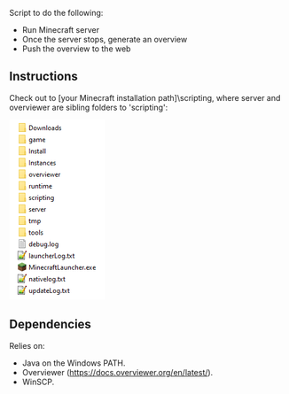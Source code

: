 Script to do the following:

- Run Minecraft server
- Once the server stops, generate an overview
- Push the overview to the web

## Instructions
Check out to [your Minecraft installation path]\scripting, where server and overviewer are sibling folders to 'scripting':

![Folder structure](/folder-structure.png?raw=true)  

## Dependencies
Relies on: 
- Java on the Windows PATH.
- Overviewer (https://docs.overviewer.org/en/latest/).
- WinSCP.
